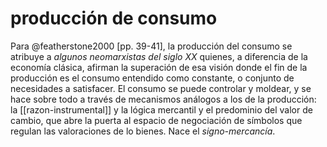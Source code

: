 # producción de consumo
Para @featherstone2000 [pp. 39-41], la producción del consumo se atribuye a *algunos neomarxistas del siglo XX* quienes, a diferencia de la economía clásica, afirman la superación de esa visión donde el fin de la producción es el consumo entendido como constante, o conjunto de necesidades a satisfacer. El consumo se puede controlar y moldear, y se hace sobre todo a través de mecanismos análogos a los de la producción: la [[razon-instrumental]] y la lógica mercantil y el predominio del valor de cambio, que abre la puerta al espacio de negociación de símbolos que regulan las valoraciones de lo bienes. Nace el *signo-mercancía*.